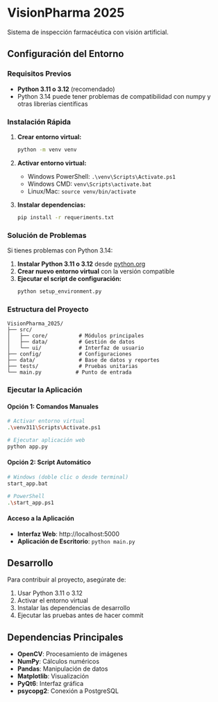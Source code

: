 # VisionPharma 2025

Sistema de inspección farmacéutica con visión artificial.

## Configuración del Entorno

### Requisitos Previos

- **Python 3.11 o 3.12** (recomendado)
- Python 3.14 puede tener problemas de compatibilidad con numpy y otras librerías científicas

### Instalación Rápida

1. **Crear entorno virtual:**
   ```bash
   python -m venv venv
   ```

2. **Activar entorno virtual:**
   - Windows PowerShell: `.\venv\Scripts\Activate.ps1`
   - Windows CMD: `venv\Scripts\activate.bat`
   - Linux/Mac: `source venv/bin/activate`

3. **Instalar dependencias:**
   ```bash
   pip install -r requeriments.txt
   ```

### Solución de Problemas

Si tienes problemas con Python 3.14:

1. **Instalar Python 3.11 o 3.12** desde [python.org](https://python.org)
2. **Crear nuevo entorno virtual** con la versión compatible
3. **Ejecutar el script de configuración:**
   ```bash
   python setup_environment.py
   ```

### Estructura del Proyecto

```
VisionPharma_2025/
├── src/
│   ├── core/          # Módulos principales
│   ├── data/          # Gestión de datos
│   └── ui/            # Interfaz de usuario
├── config/            # Configuraciones
├── data/              # Base de datos y reportes
├── tests/             # Pruebas unitarias
└── main.py           # Punto de entrada
```

### Ejecutar la Aplicación

#### Opción 1: Comandos Manuales
```bash
# Activar entorno virtual
.\venv311\Scripts\Activate.ps1

# Ejecutar aplicación web
python app.py
```

#### Opción 2: Script Automático
```bash
# Windows (doble clic o desde terminal)
start_app.bat

# PowerShell
.\start_app.ps1
```

#### Acceso a la Aplicación
- **Interfaz Web**: http://localhost:5000
- **Aplicación de Escritorio**: `python main.py`

## Desarrollo

Para contribuir al proyecto, asegúrate de:

1. Usar Python 3.11 o 3.12
2. Activar el entorno virtual
3. Instalar las dependencias de desarrollo
4. Ejecutar las pruebas antes de hacer commit

## Dependencias Principales

- **OpenCV**: Procesamiento de imágenes
- **NumPy**: Cálculos numéricos
- **Pandas**: Manipulación de datos
- **Matplotlib**: Visualización
- **PyQt6**: Interfaz gráfica
- **psycopg2**: Conexión a PostgreSQL
